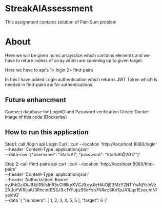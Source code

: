 # StreakAIAssessment
This assignment contains solution of Pair-Sum problem

# About 
Here we will be given nums array/slice which contains elements and we have to return indexs of array which are summing up to given target.

Here we have to api's
1> login
2> find-pairs

In this I have added Login authentication which returns JWT Token which is needed in find-pairs api for authentications.

## Future enhancment
Connect database for LoginID and Password verification 
Create Docker image of this code (Dockerise)

## How to run this application
Step1: 
call /login api
Login Curl :
            curl --location 'http://localhost:8080/login' \
            --header 'Content-Type: application/json' \
            --data-raw '{"username": "StarkAI", "password": "StarkAI@2017"}'

Step 2:
call /find-pairs api
curl :
    curl --location 'http://localhost:8080/find-pairs' \
    --header 'Content-Type: application/json' \
    --header 'Authorization: Bearer eyJhbGciOiJIUzI1NiIsInR5cCI6IkpXVCJ9.eyJleHAiOjE3MzY2NTYwNjYsInVzZXJuYW1lIjoiU3RhcmtBSSJ9.c1YFJpz95dYso7NRecSKxTpJA1Lqe1EsoxjmN1yevhQ' \
    --data '{
        "numbers": [
            1,
            2,
            3,
            4,
            5,
            5
        ],
        "target": 6
    }'